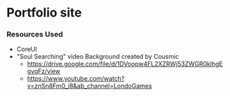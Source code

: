 # Portfolio site


### Resources Used
- CoreUI
- "Soul Searching" video Background created by Cousmic
  - https://drive.google.com/file/d/1DVoopw4FL2XZRWj53ZWGR0klhgEgvqFz/view
  - https://www.youtube.com/watch?v=znSn8Fm0_i8&ab_channel=LondoGames

